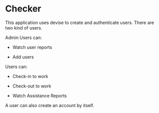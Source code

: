 # Checker

This application uses devise to create and authenticate users. There are two 
kind of users. 

Admin Users can:

* Watch user reports

* Add users

Users can:

* Check-in to work

* Check-out to work

* Watch Assistance Reports

A user can also create an account by itself. 
